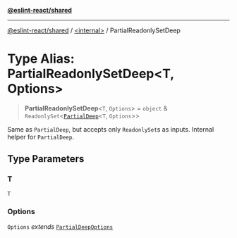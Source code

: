 [**@eslint-react/shared**](../../README.md)

***

[@eslint-react/shared](../../README.md) / [\<internal\>](../README.md) / PartialReadonlySetDeep

# Type Alias: PartialReadonlySetDeep\<T, Options\>

> **PartialReadonlySetDeep**\<`T`, `Options`\> = `object` & `ReadonlySet`\<[`PartialDeep`](PartialDeep.md)\<`T`, `Options`\>\>

Same as `PartialDeep`, but accepts only `ReadonlySet`s as inputs. Internal helper for `PartialDeep`.

## Type Parameters

### T

`T`

### Options

`Options` *extends* [`PartialDeepOptions`](PartialDeepOptions.md)
